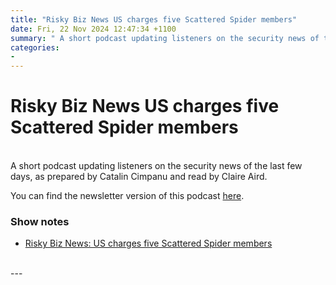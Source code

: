 ```yaml
---
title: "Risky Biz News US charges five Scattered Spider members"
date: Fri, 22 Nov 2024 12:47:34 +1100
summary: " A short podcast updating listeners on the security news of the last few days, as prepared by Catalin Cimpanu and read by"
categories: 
- 
---
```

# Risky Biz News US charges five Scattered Spider members


<br/>
A short podcast updating listeners on the security news of the last few days, as prepared by Catalin Cimpanu and read by Claire Aird.

You can find the newsletter version of this podcast [here](https://news.risky.biz).

### Show notes

-   [Risky Biz News: US charges five Scattered Spider members](https://news.risky.biz/risky-biz-news-us-charges-five-scattered-spider-members/)

<br/>
---
